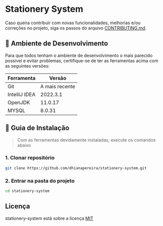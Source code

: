 # Stationery System
Caso queira contribuir com novas funcionalidades, melhorias e/ou correções no projeto, siga os passos do arquivo [CONTRIBUTING.md](./.github/doc/CONTRIBUTING.md).

## :wrench: Ambiente de Desenvolvimento
Para que todos tenham o ambiente de desenvolvimento o mais parecido possível e evitar problemas, certifique-se de ter as ferramentas acima com as seguintes versões:

| Ferramenta | Versão |
| --- | --- |
| Git | A mais recente |
| IntelliJ IDEA | 2022.3.1 |
| OpenJDK | 11.0.17 |
| MYSQL | 8.0.31 |

## :compass: Guia de Instalação
> Com as ferramentas devidamente instaladas, execute os comandos abaixo

### **1. Clonar repositório**
```bash
git clone https://github.com/dhianapereira/stationery-system.git
```

### **2. Entrar na pasta do projeto**
```bash
cd stationery-system
```

## Licença
stationery-system está sobre a licença [MIT](LICENSE)